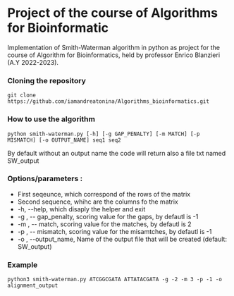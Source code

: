 # Project of the course of Algorithms for Bioinformatic

Implementation of Smith-Waterman algorithm in python as project for the course of Algorithm for Bioinformatics, held by professor Enrico Blanzieri (A.Y 2022-2023).

### Cloning the repository
```
git clone https://github.com/iamandreatonina/Algorithms_bioinformatics.git
```
### How to use the algorithm 
```
python smith-waterman.py [-h] [-g GAP_PENALTY] [-m MATCH] [-p MISMATCH] [-o OUTPUT_NAME] seq1 seq2
```
By default without an output name the code will return also a file txt named SW_output

### Options/parameters : 
 * First seqeunce, which correspond of the rows of the matrix
 * Second sequence, whihc are the columns fo the matrix
 * -h, --help, which disaply the helper and exit
 * -g , -- gap_penalty, scoring value for the gaps, by defautl is -1
 * -m , -- match, scoring value for the matches, by defautl is 2
 * -p , -- mismatch, scoring value for the misamtches, by defautl is -1
 * -o , --output_name, Name of the output file that will be created (default: SW_output)
 
### Example 
```
python3 smith-waterman.py ATCGGCGATA ATTATACGATA -g -2 -m 3 -p -1 -o alignment_output
```
